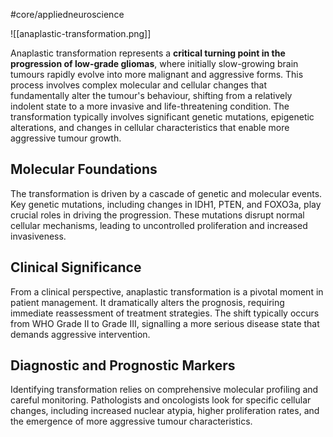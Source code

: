 #core/appliedneuroscience 

![[anaplastic-transformation.png]]

Anaplastic transformation represents a **critical turning point in the progression of low-grade gliomas**, where initially slow-growing brain tumours rapidly evolve into more malignant and aggressive forms. This process involves complex molecular and cellular changes that fundamentally alter the tumour's behaviour, shifting from a relatively indolent state to a more invasive and life-threatening condition. The transformation typically involves significant genetic mutations, epigenetic alterations, and changes in cellular characteristics that enable more aggressive tumour growth.

## Molecular Foundations

The transformation is driven by a cascade of genetic and molecular events. Key genetic mutations, including changes in IDH1, PTEN, and FOXO3a, play crucial roles in driving the progression. These mutations disrupt normal cellular mechanisms, leading to uncontrolled proliferation and increased invasiveness.

## Clinical Significance

From a clinical perspective, anaplastic transformation is a pivotal moment in patient management. It dramatically alters the prognosis, requiring immediate reassessment of treatment strategies. The shift typically occurs from WHO Grade II to Grade III, signalling a more serious disease state that demands aggressive intervention.

## Diagnostic and Prognostic Markers

Identifying transformation relies on comprehensive molecular profiling and careful monitoring. Pathologists and oncologists look for specific cellular changes, including increased nuclear atypia, higher proliferation rates, and the emergence of more aggressive tumour characteristics.

